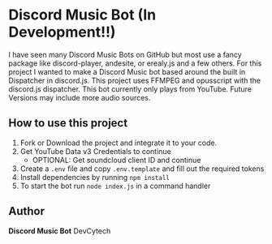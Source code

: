 # Discord Music Bot (In Development!!)
I have seen many Discord Music Bots on GitHub but most use a fancy package like discord-player, andesite, or erealy.js and a few others. For this project I wanted to make a Discord Music bot based around the built in Dispatcher in discord.js. This project uses FFMPEG and opusscript with the discord.js dispatcher. This bot currently only plays from YouTube. Future Versions may include more audio sources.

## How to use this project
1. Fork or Download the project and integrate it to your code.
2. Get YouTube Data v3 Credentials to continue
    - OPTIONAL: Get soundcloud client ID and continue   
3. Create a `.env` file and copy `.env.template` and fill out the required tokens
4. Install dependencies by running `npm install`
5. To start the bot run `node index.js` in a command handler

## Author
**Discord Music Bot** DevCytech
